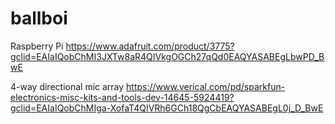 # ballboi

Raspberry Pi
https://www.adafruit.com/product/3775?gclid=EAIaIQobChMI3JXTw8aR4QIVkgOGCh27qQd0EAQYASABEgLbwPD_BwE

4-way directional mic array
https://www.verical.com/pd/sparkfun-electronics-misc-kits-and-tools-dev-14645-5924419?gclid=EAIaIQobChMIga-XofaT4QIVRh6GCh18QgCbEAQYASABEgL0j_D_BwE
